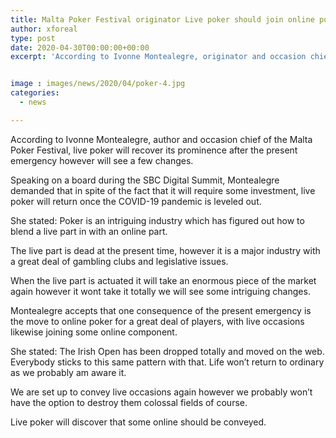 ```yaml
---
title: Malta Poker Festival originator Live poker should join online post-COVID
author: xforeal 
type: post
date: 2020-04-30T00:00:00+00:00
excerpt: 'According to Ivonne Montealegre, originator and occasion chief of the Malta Poker Festival, live poker will recapture its fame after the present emergency however will see some changes '


image : images/news/2020/04/poker-4.jpg
categories:
  - news

---
```

According to Ivonne Montealegre, author and occasion chief of the Malta Poker Festival, live poker will recover its prominence after the present emergency however will see a few changes. 

Speaking on a board during the SBC Digital Summit, Montealegre demanded that in spite of the fact that it will require some investment, live poker will return once the COVID-19 pandemic is leveled out. 

She stated: Poker is an intriguing industry which has figured out how to blend a live part in with an online part. 

The live part is dead at the present time, however it is a major industry with a great deal of gambling clubs and legislative issues. 

When the live part is actuated it will take an enormous piece of the market again however it wont take it totally we will see some intriguing changes. 

Montealegre accepts that one consequence of the present emergency is the move to online poker for a great deal of players, with live occasions likewise joining some online component. 

She stated: The Irish Open has been dropped totally and moved on the web. Everybody sticks to this same pattern with that. Life won&#8217;t return to ordinary as we probably am aware it. 

We are set up to convey live occasions again however we probably won&#8217;t have the option to destroy them colossal fields of course. 

Live poker will discover that some online should be conveyed.